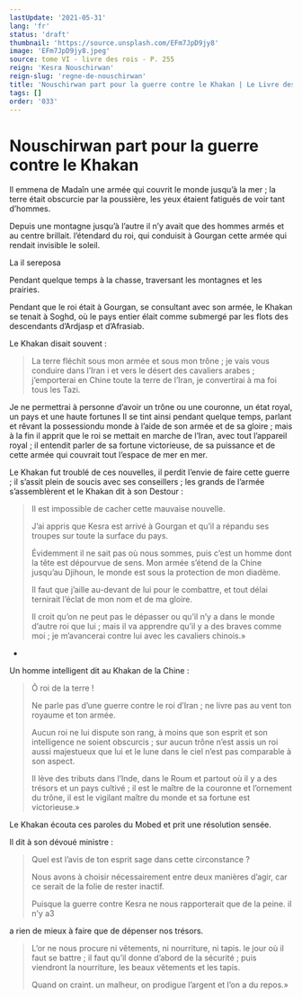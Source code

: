 ```yaml
---
lastUpdate: '2021-05-31'
lang: 'fr'
status: 'draft'
thumbnail: 'https://source.unsplash.com/EFm7JpD9jy8'
image: 'EFm7JpD9jy8.jpeg'
source: tome VI - livre des rois - P. 255
reign: 'Kesra Nouschirwan'
reign-slug: 'regne-de-nouschirwan'
title: 'Nouschirwan part pour la guerre contre le Khakan | Le Livre des Rois | Shâhnâmeh'
tags: []
order: '033'
---
```


# Nouschirwan part pour la guerre contre le Khakan

Il emmena de Madaîn une armée qui couvrit le monde jusqu’à la mer ; la terre était obscurcie par la poussière, les yeux étaient fatigués de voir tant d’hommes.

Depuis une montagne jusqu’à l’autre il n’y avait que des hommes armés et au centre brillait. l’étendard du roi, qui conduisit à Gourgan cette armée qui rendait invisible le soleil.

La il sereposa

Pendant quelque temps à la chasse, traversant les montagnes et les prairies.

Pendant que le roi était à Gourgan, se consultant avec son armée, le Khakan se tenait à Soghd, où le pays entier élait comme submergé par les flots des descendants d’Ardjasp et d’Afrasiab.

Le Khakan disait souvent :

> La terre fléchit sous mon armée et sous mon trône ; je vais vous conduire dans l’Iran i et vers le désert des cavaliers arabes ; j’emporterai en Chine toute la terre de l’Iran, je convertirai à ma foi tous les Tazi.

Je ne permettrai à personne d’avoir un trône ou une couronne, un état royal, un pays et une haute fortunes Il se tint ainsi pendant quelque temps, parlant et rêvant la possessiondu monde à l’aide de son armée et de sa gloire ; mais à la fin il apprit que le roi se mettait en marche de l’Iran, avec tout l’appareil royal ; il entendit parler de sa fortune victorieuse, de sa puissance et de cette armée qui couvrait tout l’espace de mer en mer.

Le Khakan fut troublé de ces nouvelles, il perdit l’envie de faire cette guerre ; il s’assit plein de soucis avec ses conseillers ; les grands de l’armée s’assemblèrent et le Khakan dit à son Destour :

> Il est impossible de cacher cette mauvaise nouvelle.
>
> J’ai appris que Kesra est arrivé à Gourgan et qu’il a répandu ses troupes sur toute la surface du pays.
>
> Évidemment il ne sait pas où nous sommes, puis c’est un homme dont la tête est dépourvue de sens. 
 Mon armée s’étend de la Chine jusqu’au Djihoun, le monde est sous la protection de mon diadème.
>
> Il faut que j’aille au-devant de lui pour le combattre, et tout délai ternirait l’éclat de mon nom et de ma gloire.
>
> Il croit qu’on ne peut pas le dépasser ou qu’il n’y a dans le monde d’autre roi que lui ; mais il va apprendre qu’il y a des braves comme moi ; je m’avancerai contre lui avec les cavaliers chinois.»

-
Un homme intelligent dit au Khakan de la Chine :

> Ô roi de la terre !
>
> Ne parle pas d’une guerre contre le roi d’Iran ; ne livre pas au vent ton royaume et ton armée.
>
> Aucun roi ne lui dispute son rang, à moins que son esprit et son intelligence ne soient obscurcis ; sur aucun trône n’est assis un roi aussi majestueux que lui et le lune dans le ciel n’est pas comparable à son aspect.
>
> Il lève des tributs dans l’Inde, dans le Roum et partout où il y a des trésors et un pays cultivé ; il est le maître de la couronne et l’ornement du trône, il est le vigilant maître du monde et sa fortune est victorieuse.»

Le Khakan écouta ces paroles du Mobed et prit une résolution sensée.

Il dit à son dévoué ministre :

> Quel est l’avis de ton esprit sage dans cette circonstance ?
>
> Nous avons à choisir nécessairement entre deux manières d’agir, car ce serait de la folie de rester inactif.
>
> Puisque la guerre contre Kesra ne nous rapporterait que de la peine. il n’y a3
>
> 
a rien de mieux à faire que de dépenser nos trésors.
>
> L’or ne nous procure ni vêtements, ni nourriture, ni tapis. le jour où il faut se battre ; il faut qu’il donne d’abord de la sécurité ; puis viendront la nourriture, les beaux vêtements et les tapis.
>
> Quand on craint. un malheur, on prodigue l’argent et l’on a du repos.»
